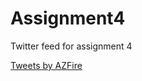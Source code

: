 # Assignment4
Twitter feed for assignment 4

<!DOCTYPE html>

<html>

<head>

<title>Tweets by AZFire</title>

</head>

<body>

<p>

<a class="twitter-timeline"  href="https://twitter.com/HfxRegPolice?ref_src=twsrc%5Egoogle%7Ctwcamp%5Eserp%7Ctwgr%5Eauthor" data-widget-id="Your Widget Key ID">Tweets by AZFire</a> 

<script async src="https://platform.twitter.com/widgets.js" charset="utf-8"></script>

</p>

</body>

</html> 
